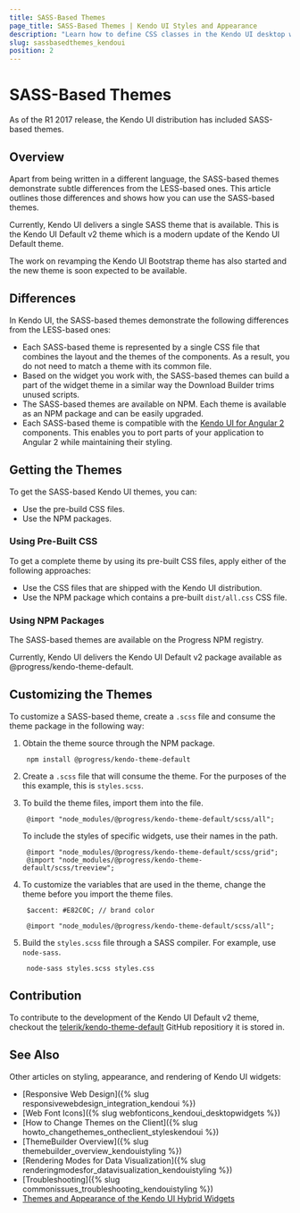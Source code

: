 ```yaml
---
title: SASS-Based Themes
page_title: SASS-Based Themes | Kendo UI Styles and Appearance
description: "Learn how to define CSS classes in the Kendo UI desktop widgets to change their appearance and further customize their style."
slug: sassbasedthemes_kendoui
position: 2
---
```


# SASS-Based Themes

As of the R1 2017 release, the Kendo UI distribution has included SASS-based themes. 

## Overview

Apart from being written in a different language, the SASS-based themes demonstrate subtle differences from the LESS-based ones. This article outlines those differences and shows how you can use the SASS-based themes.

Currently, Kendo UI delivers a single SASS theme that is available. This is the Kendo UI Default v2 theme which is a modern update of the Kendo UI Default theme. 

The work on revamping the Kendo UI Bootstrap theme has also started and the new theme is soon expected to be available. 

## Differences 

In Kendo UI, the SASS-based themes demonstrate the following differences from the LESS-based ones:

- Each SASS-based theme is represented by a single CSS file that combines the layout and the themes of the components. As a result, you do not need to match a theme with its common file.
- Based on the widget you work with, the SASS-based themes can build a part of the widget theme in a similar way the Download Builder trims unused scripts.
- The SASS-based themes are available on NPM. Each theme is available as an NPM package and can be easily upgraded.
- Each SASS-based theme is compatible with the [Kendo UI for Angular 2](http://www.telerik.com/kendo-angular-ui/) components. This enables you to port parts of your application to Angular 2 while maintaining their styling.

## Getting the Themes

To get the SASS-based Kendo UI themes, you can:

* Use the pre-build CSS files.
* Use the NPM packages. 

### Using Pre-Built CSS

To get a complete theme by using its pre-built CSS files, apply either of the following approaches:

- Use the CSS files that are shipped with the Kendo UI distribution.
- Use the NPM package which contains a pre-built `dist/all.css` CSS file.

### Using NPM Packages

The SASS-based themes are available on the Progress NPM registry. 

Currently, Kendo UI delivers the Kendo UI Default v2 package available as @progress/kendo-theme-default.

## Customizing the Themes

To customize a SASS-based theme, create a `.scss` file and consume the theme package in the following way:

1. Obtain the theme source through the NPM package.

        npm install @progress/kendo-theme-default

2. Create a `.scss` file that will consume the theme. For the purposes of the this example, this is `styles.scss`.

3. To build the theme files, import them into the file.

        @import "node_modules/@progress/kendo-theme-default/scss/all";

   To include the styles of specific widgets, use their names in the path.

        @import "node_modules/@progress/kendo-theme-default/scss/grid";
        @import "node_modules/@progress/kendo-theme-default/scss/treeview";

4. To customize the variables that are used in the theme, change the theme before you import the theme files.

        $accent: #E82C0C; // brand color

        @import "node_modules/@progress/kendo-theme-default/scss/all";

5. Build the `styles.scss` file through a SASS compiler. For example, use `node-sass`.

        node-sass styles.scss styles.css

## Contribution

To contribute to the development of the Kendo UI Default v2 theme, checkout the [telerik/kendo-theme-default](https://github.com/telerik/kendo-theme-default) GitHub repositiory it is stored in. 

## See Also 

Other articles on styling, appearance, and rendering of Kendo UI widgets:

* [Responsive Web Design]({% slug responsivewebdesign_integration_kendoui %})
* [Web Font Icons]({% slug webfonticons_kendoui_desktopwidgets %})
* [How to Change Themes on the Client]({% slug howto_changethemes_ontheclient_styleskendoui %})
* [ThemeBuilder Overview]({% slug themebuilder_overview_kendouistyling %})
* [Rendering Modes for Data Visualization]({% slug renderingmodesfor_datavisualization_kendouistyling %})
* [Troubleshooting]({% slug commonissues_troubleshooting_kendouistyling %})
* [Themes and Appearance of the Kendo UI Hybrid Widgets](/controls/hybrid/styling)
